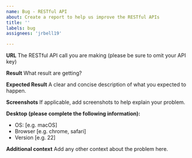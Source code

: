 ```yaml
---
name: Bug - RESTful API
about: Create a report to help us improve the RESTful APIs
title: ''
labels: bug
assignees: 'jrbell19'

---
```


**URL**
The RESTful API call you are making (please be sure to omit your API key)

**Result**
What result are getting?

**Expected Result**
A clear and concise description of what you expected to happen.

**Screenshots**
If applicable, add screenshots to help explain your problem.

**Desktop (please complete the following information):**
 - OS: [e.g. macOS]
 - Browser [e.g. chrome, safari]
 - Version [e.g. 22]

**Additional context**
Add any other context about the problem here.
